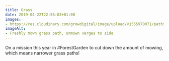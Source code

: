 ```yaml
---
title: Grass
date: 2019-04-22T22:56:03+01:00
images: 
- https://res.cloudinary.com/growdigital/image/upload/v1555970071/paths-A8EE01C2.jpg
imageAlt: 
- Freshly mown grass path, unmown verges to side
---
```


On a mission this year in #ForestGarden to cut down the amount of mowing, which means narrower grass paths!

